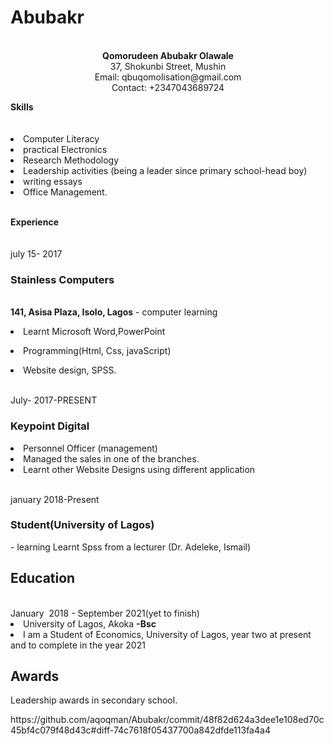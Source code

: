 # Abubakr<doctype html>
<html>
<head>
<meta content="text/html; charset=ISO-8859-1"
http-equiv="content-type">
<title> MyCv (Curriculum Vitae)</title>
</head>
<body>
<meta charset="utf-8">
<br>
</span><span><center><strong>Qomorudeen Abubakr Olawale</strong><br>37,
Shokunbi Street, Mushin<br> Email: qbuqomolisation@gmail.com<br>Contact: +2347043689724</center>
</span></p>
</span></p><strong>Skills</strong><br><br><br>
<li>Computer
Literacy</li><li> practical Electronics</li><li> Research Methodology</li><li> Leadership
activities (being a leader since primary school-head boy)</li><li> writing
essays</li><li> Office Management.</li></span></p><strong><br>Experience</strong><br><br><br>
july 15- 2017<br><h3>Stainless
Computers</h3></br><strong>141, Asisa Plaza, Isolo, Lagos</strong></span>
- computer learning</span></h3></p>
<li>Learnt Microsoft Word,PowerPoint</span></p>
</li><li>
Programming(Html,
Css, javaScript)</span></p>
</li><li>
Website
design, SPSS.</span></p>
</li>
</ul></br>
July-
2017-PRESENT</span></h2></p>
<h3>Keypoint
Digital</h3></span><li>
Personnel Officer (management)</span></h3></li><li>
Managed
the sales in one of the branches.</span>
</li><li>
Learnt
other Website Designs using different application&nbsp;</span></p>
</li>
</ul>
<br> january 2018-Present<h3>
Student(University
of Lagos)</h3></span>
- learning</span></h3>
Learnt
Spss from a lecturer (Dr. Adeleke, Ismail)</span></p>
</li></li>
<h2>Education</h2><br>
January&nbsp;
2018 - September 2021(yet to finish)</span></h2><li>
University
of Lagos, Akoka <strong>-Bsc</strong></li></span><li>I
am a Student of Economics, University of Lagos, year two at present and
to complete in the year 2021&nbsp;</span></p></li><h2>
Awards</span></h2></p><p>
Leadership
awards in secondary school.&nbsp;</span></p>
</body>
</html>
https://github.com/aqoqman/Abubakr/commit/48f82d624a3dee1e108ed70c45bf4c079f48d43c#diff-74c7618f05437700a842dfde113fa4a4

